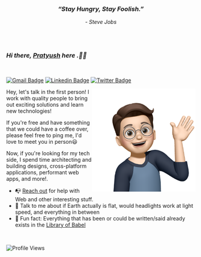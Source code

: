 <!-- ![banner](https://github.com/pratyushjain122/pratyushjain122/blob/master/game-off-gif.gif) -->

### <p align="center"><i>“Stay Hungry, Stay Foolish.”</i></p>

<p align="center"><i>- Steve Jobs</i></p>
<br>
<br>

### <i>Hi there, [Pratyush](https://pratyushjain.vercel.app/) here .👋🏼</i>

<br>

[![Gmail Badge](https://img.shields.io/badge/-pratyush.jain2001@gmail.com-c14438?style=flat&logo=Gmail&logoColor=white)](mailto:pratyush.jain2001@gmail.com "Connect via Email")
[![Linkedin Badge](https://img.shields.io/badge/-Pratyush%20Jain-0072b1?style=flat&logo=Linkedin&logoColor=white)](https://www.linkedin.com/in/jain-pratyush/ "Connect on LinkedIn")
[![Twitter Badge](https://img.shields.io/badge/-@pratyush_jain1-00acee?style=flat&logo=Twitter&logoColor=white)](https://twitter.com/pratyush_jain1 "Follow on Twitter")

<a href="https://pratyushjain.vercel.app/"><img src="https://github.com/pratyushjain122/pratyushjain122/blob/master/extra/hi.PNG" align="right" height="275" /></a>

Hey, let's talk in the first person!
I work with quality people to bring out exciting solutions and learn new technologies!

If you're free and have something that we could have a coffee over, please feel free to ping me, I'd love to meet you in person😃

Now, if you're looking for my tech side,
I spend time architecting and building designs, cross-platform applications, performant web apps, and more!.

-   📭 [Reach out](#hi-there-samujjwaal-here) for help with Web and other interesting stuff.
-   💬 Talk to me about if Earth actually is flat, would headlights work at light speed, and everything in between
-   👾 Fun fact: Everything that has been or could be written/said already exists in the [Library of Babel](https://libraryofbabel.info/)

<br>

![Profile Views](https://komarev.com/ghpvc/?username=pratyushjain122&color=blue)

